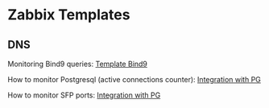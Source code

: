 # Zabbix Templates

## DNS
Monitoring Bind9 queries: [Template Bind9](https://github.com/TiagoAntonio019/zabbix_templates/blob/main/bind9_queries.yaml)

How to monitor Postgresql (active connections counter): [Integration with PG](https://github.com/TiagoAntonio019/zabbix_templates/blob/main/Active%20PostgreSQL%20Connections.md)

How to monitor SFP ports: [Integration with PG](https://github.com/TiagoAntonio019/zabbix_templates/blob/main/Sinal_SFP_Mikrotik.yaml)
